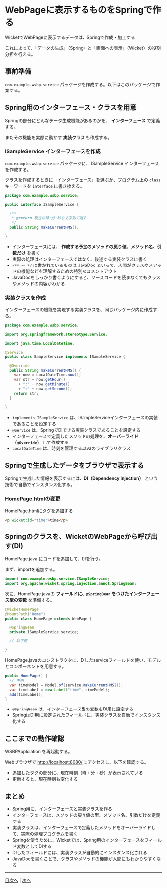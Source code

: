 # WebPageに表示するものをSpringで作る

WicketでWebPageに表示するデータは、Springで作成・加工する

これによって、「データの生成」（Spring）と「画面への表示」（Wicket）の役割分担を行える。

## 事前準備

`com.example.wsbp.service` パッケージを作成する。以下はこのパッケージで作業する。

## Spring用のインターフェース・クラスを用意

Springの部分にどんなデータ生成機能があるのかを、 **インターフェース** で定義する。

またその機能を実際に動かす **実装クラス** も作成する。

### ISampleService インターフェースを作成

`com.example.wsbp.service` パッケージに、 ISampleService インターフェースを作成する。

クラスを作成するときに「インターフェース」を選ぶか、プログラム上の `class` キーワードを `interface` に書き換える。

```java
package com.example.wsbp.service;

public interface ISampleService {

  /**
   * @return 現在の時:分:秒を文字列で返す
   */
  public String makeCurrentHMS();

}
```

- インターフェースには、 **作成する予定のメソッドの戻り値、メソッド名、引数だけ** を書く
- 実際の処理はインターフェースではなく、後述する実装クラスに書く
- `/** 〜 */` に書かれているものは JavaDoc といって、人間がクラスやメソッドの機能などを理解するための特別なコメントアウト
- JavaDocをしっかり書くようにすると、ソースコードを読まなくてもクラスやメソッドの内容がわかる

### 実装クラスを作成

インターフェースの機能を実現する実装クラスを、同じパッケージ内に作成する。

```java
package com.example.wsbp.service;

import org.springframework.stereotype.Service;

import java.time.LocalDateTime;

@Service
public class SampleService implements ISampleService {

  @Override
  public String makeCurrentHMS() {
    var now = LocalDateTime.now();
    var str = now.getHour()
      + ":" + now.getMinute()
      + ":" + now.getSecond();
    return str;
  }

}
```

- `implements ISampleService` は、ISampleServiceインターフェースの実装であることを設定する
- `@Service` は、SpringでDIできる実装クラスであることを設定する
- インターフェースで定義したメソッドの処理を、**オーバーライド（`@Override`）** して作成する
- `LocalDateTime` は、時刻を管理するJavaのライブラリクラス

## Springで生成したデータをブラウザで表示する

Springで生成した情報を表示するには、**DI（Dependency Injection）** という技術で自動でインスタンス化する。

### HomePage.htmlの変更

HomePage.htmlにタグを追加する

```html
<p wicket:id="time">time</p>
```

## Springのクラスを、WicketのWebPageから呼び出す(DI)

HomePage.java にコードを追加して、DIを行う。

まず、importを追加する。

```java
import com.example.wsbp.service.ISampleService;
import org.apache.wicket.spring.injection.annot.SpringBean;
```

次に、HomePage.javaの **フィールドに、`@SpringBean` をつけたインターフェース型の変数** を準備する。

```java
@WicketHomePage
@MountPath("Home")
public class HomePage extends WebPage {

  @SpringBean
  private ISampleService service;

  // 以下略

}
```

HomePage.javaのコンストラクタに、DIしたserviceフィールドを使い、モデルとコンポーネントを用意する。

```java
public HomePage() {
  // 中略
  var timeModel = Model.of(service.makeCurrentHMS());
  var timeLabel = new Label("time", timeModel);
  add(timeLabel);
}
```

- `@SpringBean` は、インターフェース型の変数をDI用に設定する
- SpringはDI用に設定されたフィールドに、実装クラスを自動でインスタンス化する

## ここまでの動作確認

WSBPApplciation を再起動する。

Webブラウザで [http://localhost:8080/](http://localhost:8080/) にアクセスし、以下を確認する。

- 追加したタグの部分に、現在時刻（時・分・秒）が表示されている
- 更新すると、現在時刻も変化する

## まとめ

- Spring用に、インターフェースと実装クラスを作る
- インターフェースは、メソッドの戻り値の型、メソッド名、引数だけを定義する
- 実装クラスは、インターフェースで定義したメソッドをオーバーライドして、実際の処理プログラムを書く
- Springを使うために、Wicketでは、Spring用のインターフェースをフィールド変数としてDIする
- DIしたフィールドには、実装クラスが自動的にインスタンス化される
- JavaDocを書くことで、クラスやメソッドの機能が人間にもわかりやすくなる


----

[目次へ](../README.md) | [次へ](./02.md)
